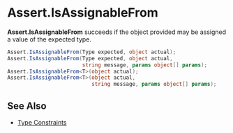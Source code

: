 # Assert.IsAssignableFrom


**Assert.IsAssignableFrom** succeeds if the object provided may be assigned a value of the expected type.

```csharp
Assert.IsAssignableFrom(Type expected, object actual);
Assert.IsAssignableFrom(Type expected, object actual,
                        string message, params object[] params);
Assert.IsAssignableFrom<T>(object actual);
Assert.IsAssignableFrom<T>(object actual,
                           string message, params object[] params);
```

## See Also
 * [Type Constraints](xref:constraints#type-constraints)
